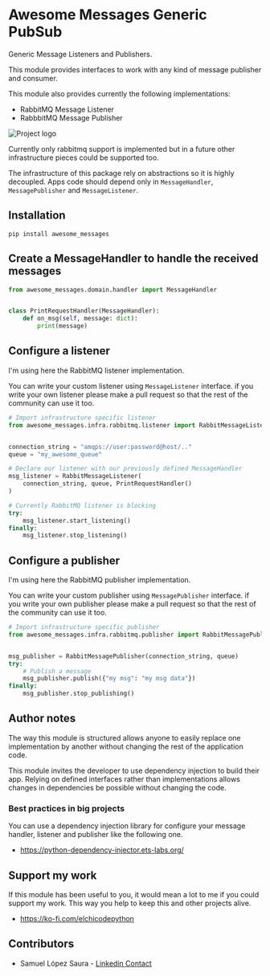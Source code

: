 # Awesome Messages Generic PubSub

Generic Message Listeners and Publishers.

This module provides interfaces to work with any kind of message
publisher and consumer.

This module also provides currently the following implementations:

- RabbitMQ Message Listener
- RabbbitMQ Message Publisher


![Project logo](assets/logo.png)

Currently only rabbitmq support is implemented but in a future other
infrastructure pieces could be supported too.

The infrastructure of this package rely on abstractions so it is highly
decoupled. Apps code should depend only in `MessageHandler`,
`MessagePublisher` and `MessageListener`.


## Installation

`pip install awesome_messages`


## Create a MessageHandler to handle the received messages

```python
from awesome_messages.domain.handler import MessageHandler


class PrintRequestHandler(MessageHandler):
    def on_msg(self, message: dict):
        print(message)

```

## Configure a listener

I'm using here the RabbitMQ listener implementation.

You can write your custom listener using `MessageListener` interface.
if you write your own listener please make a pull request so that the
rest of the community can use it too.

```python
# Import infrastructure specific listener
from awesome_messages.infra.rabbitmq.listener import RabbitMessageListener


connection_string = "amqps://user:password@host/.."
queue = "my_awesome_queue"

# Declare our listener with our previously defined MessageHandler
msg_listener = RabbitMessageListener(
    connection_string, queue, PrintRequestHandler()
)

# Currently RabbitMQ listener is blocking
try:
    msg_listener.start_listening()
finally:
    msg_listener.stop_listening()
```

## Configure a publisher

I'm using here the RabbitMQ publisher implementation.

You can write your custom publisher using `MessagePublisher` interface.
if you write your own publisher please make a pull request so that the
rest of the community can use it too.

```python
# Import infrastructure specific publisher
from awesome_messages.infra.rabbitmq.publisher import RabbitMessagePublisher


msg_publisher = RabbitMessagePublisher(connection_string, queue)
try:
    # Publish a message
    msg_publisher.publish({"my msg": "my msg data"})
finally:
    msg_publisher.stop_publishing()

```

## Author notes
The way this module is structured allows anyone to easily replace one
implementation by another without changing the rest of the application
code.

This module invites the developer to use dependency injection to build
their app. Relying on defined interfaces rather than implementations
allows changes in dependencies be possible without changing the code.

### Best practices in big projects

You can use a dependency injection library for configure your message
handler, listener and publisher like the following one.

- https://python-dependency-injector.ets-labs.org/

## Support my work

If this module has been useful to you, it would mean a lot to me if you could support my work.
This way you help to keep this and other projects alive.

- https://ko-fi.com/elchicodepython

## Contributors

- Samuel López Saura - [Linkedin Contact](https://es.linkedin.com/in/sam-sec)
